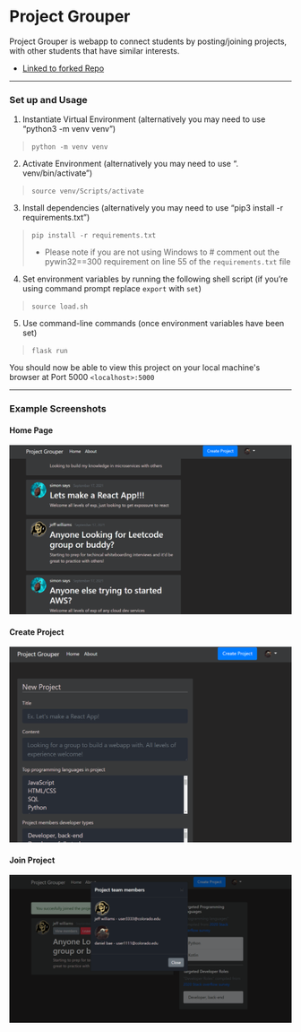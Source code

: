 # Project Grouper

Project Grouper is webapp to connect students by posting/joining projects, with other students that have similar interests.
- [Linked to forked Repo](https://github.com/danieljbae/CSPB-3308-Group-Project)

***



### Set up and Usage

1. Instantiate Virtual Environment (alternatively you may need to use “python3 -m venv venv”)
> ```python -m venv venv ```

2. Activate Environment (alternatively you may need to use “. venv/bin/activate”)
> ``` source venv/Scripts/activate ``` 

3. Install dependencies (alternatively you may need to use  “pip3 install -r requirements.txt”)
> ```pip install -r requirements.txt```  
>- Please note if you are not using Windows to # comment out the pywin32==300 requirement on line 55 of the `requirements.txt` file

4. Set environment variables by running the following shell script (if you’re using command prompt replace ```export``` with ```set```)
> ```source load.sh``` <br>
     
5. Use command-line commands (once environment variables have been set) 
> ```flask run``` 

You should now be able to view this project on your local machine's browser at Port 5000  `<localhost>:5000`
***

### Example Screenshots

#### Home Page
![Home Page](./sample_screenshots/home_page.png?raw=true)

#### Create Project
![Create Project](./sample_screenshots/CreateProject.png)

#### Join Project
![Join Project](./sample_screenshots/TeamMembers.png)